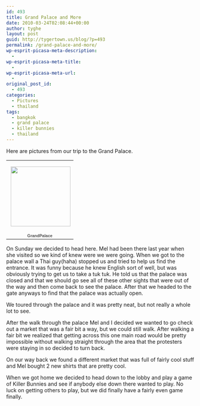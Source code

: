 ```yaml
---
id: 493
title: Grand Palace and More
date: 2010-03-24T02:08:44+00:00
author: tyghe
layout: post
guid: http://tygertown.us/blog/?p=493
permalink: /grand-palace-and-more/
wp-esprit-picasa-meta-description:
  - 
wp-esprit-picasa-meta-title:
  - 
wp-esprit-picasa-meta-url:
  - 
original_post_id:
  - 493
categories:
  - Pictures
  - thailand
tags:
  - bangkok
  - grand palace
  - killer bunnies
  - thailand
---
```

Here are pictures from our trip to the Grand Palace.

<table style="width:194px;">
  <tr>
    <td align="center" style="height:194px;background:url('http://picasaweb.google.com/s/c/transparent_album_background.gif') no-repeat left;">
      <a href="http://picasaweb.google.com/vallardt/GrandPalace?feat=embedwebsite"><img src="http://lh3.ggpht.com/_wdJ3rlAqngs/S6m80Rb5LEE/AAAAAAAACL4/ZzyOEucC4fs/s160-c/GrandPalace.jpg" width="160" height="160" style="margin:1px 0 0 4px;" /></a>
    </td>
  </tr>
  
  <tr>
    <td style="text-align:center;font-family:arial, sans-serif;font-size:11px;">
      <a href="http://picasaweb.google.com/vallardt/GrandPalace?feat=embedwebsite" style="color:#4D4D4D;font-weight:bold;text-decoration:none;">GrandPalace</a>
    </td>
  </tr>
</table>

On Sunday we decided to head here. Mel had been there last year when she visited so we kind of knew were we were going. When we got to the palace wall a Thai guy(haha) stopped us and tried to help us find the entrance. It was funny because he knew English sort of well, but was obviously trying to get us to take a tuk tuk. He told us that the palace was closed and that we should go see all of these other sights that were out of the way and then come back to see the palace. After that we headed to the gate anyways to find that the palace was actually open.
  
We toured through the palace and it was pretty neat, but not really a whole lot to see.

After the walk through the palace Mel and I decided we wanted to go check out a market that was a fair bit a way, but we could still walk. After walking a fair bit we realized that getting across this one main road would be pretty impossible without walking straight through the area that the protesters were staying in so decided to turn back.

On our way back we found a different market that was full of fairly cool stuff and Mel bought 2 new shirts that are pretty cool.

When we got home we decided to head down to the lobby and play a game of Killer Bunnies and see if anybody else down there wanted to play. No luck on getting others to play, but we did finally have a fairly even game finally.
